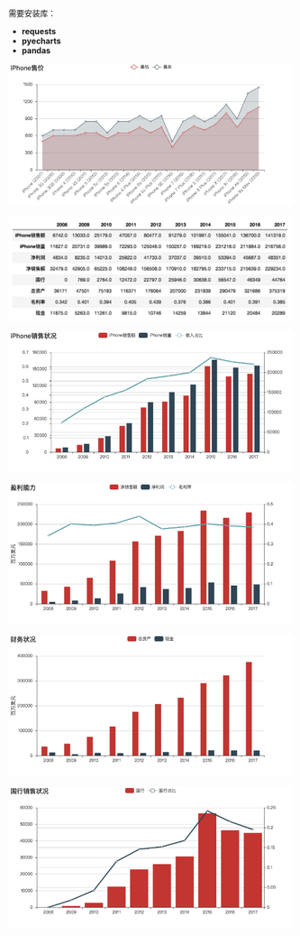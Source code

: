 需要安装库：

- **requests**
- **pyecharts**
- **pandas**

![](img/iPhone售价.png)

![](img/table.png)

![](img/iPhone销售状况.png)

![](img/盈利能力.png)

![](img/财务状况.png)

![](img/国行销售状况.png)
